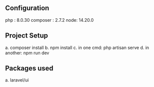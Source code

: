 ## Configuration
php : 8.0.30
composer : 2.7.2
node: 14.20.0

## Project Setup
a. composer install
b. npm install
c. in one cmd: php artisan serve
d. in another: npm run dev

## Packages used
a. laravel/ui

